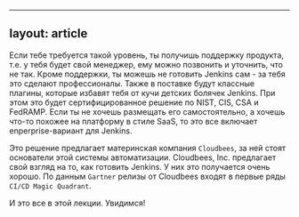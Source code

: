  ---
layout: article
---
Если тебе требуется такой уровень, ты получишь поддержку продукта, т.е. у тебя будет свой менеджер, ему можно позвонить и уточнить, что не так. Кроме поддержки, ты можешь не готовить Jenkins сам - за тебя это сделают профессионалы. Также в поставке будут классные плагины, которые избавят тебя от кучи детских болячек Jenkins. При этом это будет сертифицированное решение по NIST, CIS, CSA и FedRAMP. Если ты не хочешь размещать его самостоятельно, а хочешь что-то похожее на платформу в стиле SaaS, то это все включает enperprise-вариант для Jenkins.

Это решение предлагает материнская компания `Сloudbees`, за ней стоят основатели этой системы автоматизации. Сloudbees, Inc. предлагает свой взгляд на то, как готовить Jenkins. У них это получается очень хорошо. По данным `Gartner` релизы от Cloudbees входят в первые ряды `CI/CD Magic Quadrant`.

И это все в этой лекции. Увидимся!
